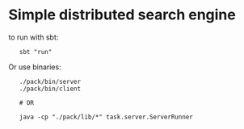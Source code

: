 # Simple distributed search engine

 to run with sbt:

```
   sbt "run"
```

 Or use binaries:

```
   ./pack/bin/server
   ./pack/bin/client
   
   # OR
   
   java -cp "./pack/lib/*" task.server.ServerRunner
```




 

